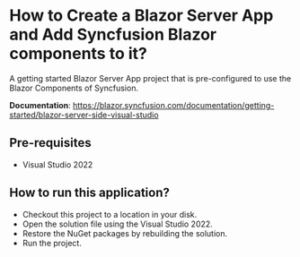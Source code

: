 # How to Create a Blazor Server App and Add Syncfusion Blazor components to it?

A getting started Blazor Server App project that is pre-configured to use the Blazor Components of Syncfusion.

**Documentation**: https://blazor.syncfusion.com/documentation/getting-started/blazor-server-side-visual-studio

## Pre-requisites

* Visual Studio 2022

## How to run this application?

* Checkout this project to a location in your disk.
* Open the solution file using the Visual Studio 2022.
* Restore the NuGet packages by rebuilding the solution.
* Run the project.